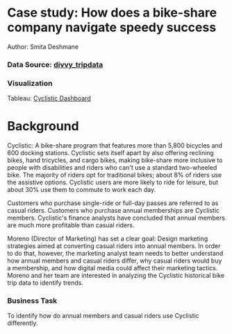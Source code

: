 # Case study: How does a bike-share company navigate speedy success
Author: Smita Deshmane
### Data Source: [divvy_tripdata](https://divvy-tripdata.s3.amazonaws.com/index.html)
### Visualization
Tableau: [Cyclistic Dashboard](https://public.tableau.com/app/profile/smita.deshmane4857/viz/CyclisticBikeshareDataAnalysis_17055498717670/Bike-ShareAnalysis#1)

# Background
Cyclistic: A bike-share program that features more than 5,800 bicycles and 600 docking stations. Cyclistic sets itself apart by also offering reclining bikes, hand tricycles, and cargo bikes, making bike-share more inclusive to people with disabilities and riders who can't use a standard two-wheeled bike. The majority of riders opt for traditional bikes; about 8% of riders use the assistive options. Cyclistic users are more likely to ride for leisure, but about 30% use them to commute to work each day.

Customers who purchase single-ride or full-day passes are referred to as casual riders. Customers who purchase annual memberships are Cyclistic members. Cyclistic's finance analysts have concluded that annual members are much more profitable than casual riders.

Moreno (Director of Marketing) has set a clear goal: Design marketing strategies aimed at converting casual riders into annual members. In order to do that, however, the marketing analyst team needs to better understand how annual members and casual riders differ, why casual riders would buy a membership, and how digital media could affect their marketing tactics. Moreno and her team are interested in analyzing the Cyclistic historical bike trip data to identify trends.
### Business Task
To identify how do annual members and casual riders use Cyclistic differently.


